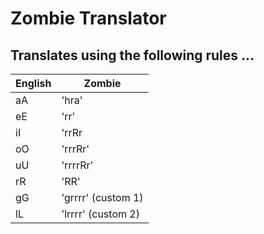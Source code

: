 # Zombie Translator 

## Translates using the following rules ...


| English | Zombie | 
| ------- | ------ | 
| aA     | 'hra'  |
| eE      | 'rr'   |
|iI 	  | 'rrRr  |
|oO       | 'rrrRr'|
|uU       | 'rrrrRr'|
|rR       | 'RR' |
|gG       | 'grrrr' (custom 1)|  
|lL       | 'lrrrr' (custom 2)|


